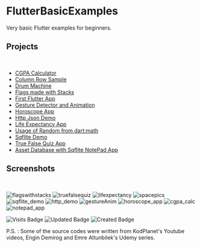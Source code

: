 # FlutterBasicExamples
 
 Very basic Flutter examples for beginners.
 
## Projects
<br/>


- [CGPA Calculator](https://github.com/furkanuysal/FlutterBasicExamples/tree/main/cgpa_calculator)
- [Column Row Sample](https://github.com/furkanuysal/FlutterBasicExamples/tree/main/column_row_sample)
- [Drum Machine](https://github.com/furkanuysal/FlutterBasicExamples/tree/main/drum_machine)
- [Flags made with Stacks](https://github.com/furkanuysal/FlutterBasicExamples/tree/main/flags_with_stacks)
- [First Flutter App](https://github.com/furkanuysal/FlutterBasicExamples/tree/main/flutter_basic_app)
- [Gesture Detector and Animation](https://github.com/furkanuysal/FlutterBasicExamples/tree/main/gesture_animation)
- [Horoscope App](https://github.com/furkanuysal/FlutterBasicExamples/tree/main/horoscope_app)
- [Http Json Demo](https://github.com/furkanuysal/FlutterBasicExamples/tree/main/http_demo)
- [Life Expectancy App](https://github.com/furkanuysal/FlutterBasicExamples/tree/main/life_expectancy)
- [Usage of Random from dart:math](https://github.com/furkanuysal/FlutterBasicExamples/tree/main/random_dartmath)
- [Sqflite Demo](https://github.com/furkanuysal/FlutterBasicExamples/tree/main/sqflite_demo)
- [True False Quiz App](https://github.com/furkanuysal/FlutterBasicExamples/tree/main/true_false_quiz_app)
- [Asset Database with Sqflite NotePad App](https://github.com/furkanuysal/FlutterBasicExamples/tree/main/note_list)


## Screenshots
<br/>


![flagswithstacks](https://user-images.githubusercontent.com/60571747/125045286-7f021280-e0a5-11eb-9f46-7a51b3ecb38f.gif) ![truefalsequiz](https://user-images.githubusercontent.com/60571747/125045289-80333f80-e0a5-11eb-875f-37a68e245ff0.gif) ![lifexpectancy](https://user-images.githubusercontent.com/60571747/125045291-80333f80-e0a5-11eb-9039-f47ed00f4e14.gif) ![spacepics](https://user-images.githubusercontent.com/60571747/125045296-80cbd600-e0a5-11eb-8e4f-1a2c16d9a903.gif) ![sqflite_demo](https://user-images.githubusercontent.com/60571747/125453177-d4f19a24-dd25-4578-a8e3-a6f6811c435a.gif) ![http_demo](https://user-images.githubusercontent.com/60571747/125915435-35617de7-d10a-47ff-8261-ea3ad825e8e0.gif) ![gestureAnim](https://user-images.githubusercontent.com/60571747/127448963-ef57a5eb-e221-4578-a239-8be89c251133.gif) ![horoscope_app](https://user-images.githubusercontent.com/60571747/128168408-38166fa2-16f5-41ac-b6c9-b638133a9afc.gif) ![cgpa_calc](https://user-images.githubusercontent.com/60571747/128336779-c870369b-4d3e-4f69-8d9b-f08ee9f61f00.gif) ![notepad_app](https://user-images.githubusercontent.com/60571747/129215187-cbc702a3-f0e2-4323-aa53-8d135cf8b90a.gif)

 ![Visits Badge](https://badges.pufler.dev/visits/furkanuysal/FlutterBasicExamples)
 ![Updated Badge](https://badges.pufler.dev/updated/furkanuysal/FlutterBasicExamples)
 ![Created Badge](https://badges.pufler.dev/created/furkanuysal/FlutterBasicExamples)

P.S. : Some of the source codes were written from KodPlanet's Youtube videos, Engin Demirog and Emre Altunbilek's Udemy series.
